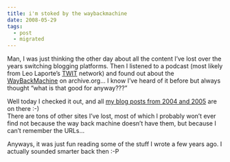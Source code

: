```yaml
---
title: i'm stoked by the waybackmachine
date: 2008-05-29
tags:
  - post
  - migrated
---
```


Man, I was just thinking the other day about all the content I’ve lost over the years switching blogging platforms. Then I listened to a podcast (most likely from Leo Laporte’s [TWIT](http://twit.tv) network) and found out about the [WayBackMachine](http://archive.org) on archive.org… I know I’ve heard of it before but always thought “what is that good for anyway???”

Well today I checked it out, and all [my blog posts from 2004 and 2005](http://web.archive.org/web/*/http://jonmagic.com) are on there :-)  
There are tons of other sites I’ve lost, most of which I probably won’t ever find not because the way back machine doesn’t have them, but because I can’t remember the URLs…

Anyways, it was just fun reading some of the stuff I wrote a few years ago. I actually sounded smarter back then :-P
